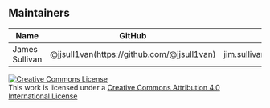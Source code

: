 ## Maintainers

| Name | GitHub | email |
|------|--------|------|
|James Sullivan |	@jjsull1van(https://github.com/@jjsull1van) | jim.sullivan@theblockchainacademy.com

<a rel="license" href="http://creativecommons.org/licenses/by/4.0/"><img alt="Creative Commons License" style="border-width:0" src="https://i.creativecommons.org/l/by/4.0/88x31.png" /></a><br />This work is licensed under a <a rel="license" href="http://creativecommons.org/licenses/by/4.0/">Creative Commons Attribution 4.0 International License</a>
